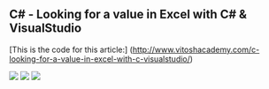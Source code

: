 C# - Looking for a value in Excel with C# & VisualStudio
----

[This is the code for this article:]
(http://www.vitoshacademy.com/c-looking-for-a-value-in-excel-with-c-visualstudio/)

![](http://www.vitoshacademy.com/wp-content/uploads/2018/03/pic1.png)
![](http://www.vitoshacademy.com/wp-content/uploads/2018/03/Capture.png)
![](http://www.vitoshacademy.com/wp-content/uploads/2018/03/pic2.png)
